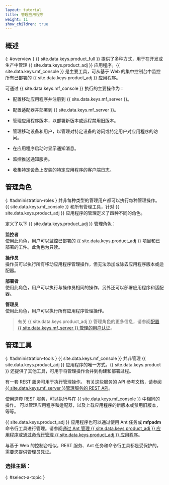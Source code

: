 ```yaml
---
layout: tutorial
title: 管理应用程序
weight: 11
show_children: true
---
```

## 概述
{: #overview }
{{ site.data.keys.product_full }} 提供了多种方式，用于在开发或生产中管理 {{ site.data.keys.product_adj }} 应用程序。{{ site.data.keys.mf_console }} 是主要工具，可从基于 Web 的集中控制台中监控所有已部署的 {{ site.data.keys.product_adj }} 应用程序。

可通过 {{ site.data.keys.mf_console }} 执行的主要操作为：

* 配置移动应用程序并注册到 {{ site.data.keys.mf_server }}。
* 配置适配器并部署到 {{ site.data.keys.mf_server }}。
* 管理应用程序版本，以部署新版本或远程禁用旧版本。

* 管理移动设备和用户，以管理对特定设备的访问或特定用户对应用程序的访问。

* 在应用程序启动时显示通知消息。
* 监控推送通知服务。
* 收集特定设备上安装的特定应用程序的客户端日志。

## 管理角色
{: #administration-roles }
并非每种类型的管理用户都可以执行每种管理操作。
{{ site.data.keys.mf_console }} 和所有管理工具，针对 {{ site.data.keys.product_adj }} 应用程序的管理定义了四种不同的角色。
 

定义了以下 {{ site.data.keys.product_adj }} 管理角色：

**监控者**  
使用此角色，用户可以监控已部署的 {{ site.data.keys.product_adj }} 项目和已部署的工件。此角色为只读。

**操作员**  
操作员可以执行所有移动应用程序管理操作，但无法添加或除去应用程序版本或适配器。


**部署者**  
使用此角色，用户可以执行与操作员相同的操作，另外还可以部署应用程序和适配器。


**管理员**  
使用此角色，用户可以执行所有应用程序管理操作。


> 有关 {{ site.data.keys.product_adj }} 管理角色的更多信息，请参阅[配置 {{ site.data.keys.mf_server }} 管理的用户认证](../installation-configuration/production/server-configuration/#configuring-user-authentication-for-mobilefirst-server-administration)。
## 管理工具
{: #administration-tools }
{{ site.data.keys.mf_console }} 并非管理 {{ site.data.keys.product_adj }} 应用程序的唯一方式。{{ site.data.keys.product }} 还提供了其他工具，可用于将管理操作合并到构建和部署过程。


有一套 REST 服务可用于执行管理操作。
有关这些服务的 API 参考文档，请参阅 [{{ site.data.keys.mf_server }}管理服务的 REST API](http://www.ibm.com/support/knowledgecenter/SSHS8R_8.0.0/com.ibm.worklight.apiref.doc/apiref/c_restapi_oview.html#restservicesapi)。

使用这套 REST 服务，可以执行与在 {{ site.data.keys.mf_console }} 中相同的操作。
可以管理应用程序和适配器，以及上载应用程序的新版本或禁用旧版本，等等。


{{ site.data.keys.product_adj }} 应用程序也可以通过使用 Ant 任务或 **mfpadm** 命令行工具进行管理。请参阅[通过 Ant 管理 {{ site.data.keys.product_adj }} 应用程序](using-ant)或[通过命令行管理 {{ site.data.keys.product_adj }} 应用程序](using-cli)。

与基于 Web 的控制台相似，REST 服务、Ant 任务和命令行工具都是受保护的，需要您提供管理员凭证。

### 选择主题：
{: #select-a-topic }

